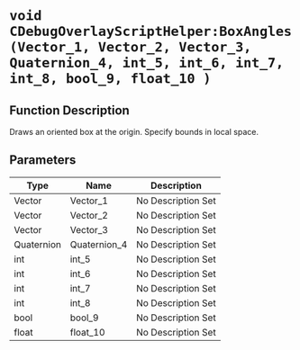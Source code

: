 # `void CDebugOverlayScriptHelper:BoxAngles(Vector_1, Vector_2, Vector_3, Quaternion_4, int_5, int_6, int_7, int_8, bool_9, float_10 )`
## Function Description
Draws an oriented box at the origin. Specify bounds in local space.
## Parameters
Type|Name|Description
--|--|--
Vector|Vector_1|No Description Set
Vector|Vector_2|No Description Set
Vector|Vector_3|No Description Set
Quaternion|Quaternion_4|No Description Set
int|int_5|No Description Set
int|int_6|No Description Set
int|int_7|No Description Set
int|int_8|No Description Set
bool|bool_9|No Description Set
float|float_10|No Description Set
